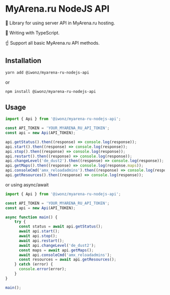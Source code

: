 # MyArena.ru NodeJS API
🔫 Library for using  server API in MyArena.ru hosting.

🤘 Writing with TypeScript.

☝️ Support all basic MyArena.ru API methods.

## Installation
```bash
yarn add @iwonz/myarena-ru-nodejs-api
```
or
```bash
npm install @iwonz/myarena-ru-nodejs-api
```

## Usage
```javascript
import { Api } from '@iwonz/myarena-ru-nodejs-api';

const API_TOKEN = 'YOUR_MYARENA_RU_API_TOKEN';
const api = new Api(API_TOKEN);

api.getStatus().then((response) => console.log(response));
api.start().then((response) => console.log(response));
api.stop().then((response) => console.log(response));
api.restart().then((response) => console.log(response));
api.changeLevel('de_dust2').then((response) => console.log(response));
api.getMaps().then((response) => console.log(response.maps));
api.consoleCmd('amx_reloadadmins').then((response) => console.log(response));
api.getResources().then((response) => console.log(response));
```
or using async/await
```javascript
import { Api } from '@iwonz/myarena-ru-nodejs-api';

const API_TOKEN = 'YOUR_MYARENA_RU_API_TOKEN';
const api = new Api(API_TOKEN);

async function main() {
    try {
      const status = await api.getStatus();
      await api.start();
      await api.stop();
      await api.restart();
      await api.changeLevel('de_dust2');
      const maps = await api.getMaps();
      await api.consoleCmd('amx_reloadadmins');
      const resources = await api.getResources();
    } catch (error) {
      console.error(error);
    }
}

main();
```
